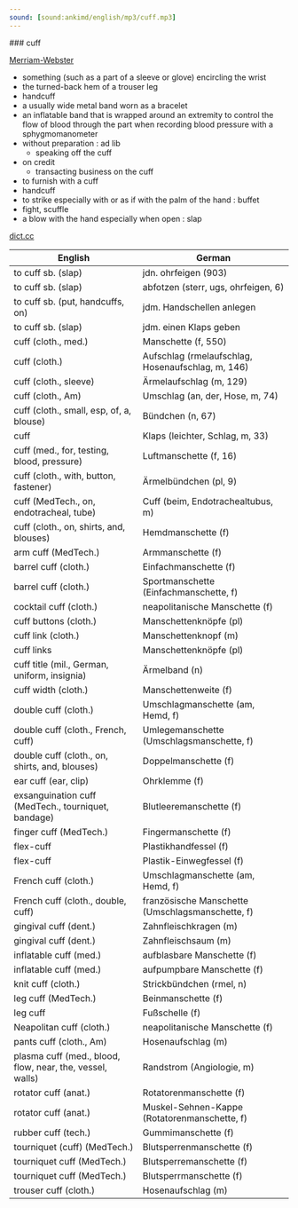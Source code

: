 ```yaml
---
sound: [sound:ankimd/english/mp3/cuff.mp3]
---
```


\### cuff

[Merriam-Webster](https://www.merriam-webster.com/dictionary/cuff)

- something (such as a part of a sleeve or glove) encircling the wrist
- the turned-back hem of a trouser leg
- handcuff
- a usually wide metal band worn as a bracelet
- an inflatable band that is wrapped around an extremity to control the flow of blood through the part when recording blood pressure with a sphygmomanometer
- without preparation : ad lib
    - speaking off the cuff
- on credit
    - transacting business on the cuff
- to furnish with a cuff
- handcuff
- to strike especially with or as if with the palm of the hand : buffet
- fight, scuffle
- a blow with the hand especially when open : slap

[dict.cc](https://www.dict.cc/cuff)

| English        | German       |
| -------------- | ------------ |
| to cuff sb. (slap) | jdn. ohrfeigen (903) |
| to cuff sb. (slap) | abfotzen (sterr, ugs, ohrfeigen, 6) |
| to cuff sb. (put, handcuffs, on) | jdm. Handschellen anlegen |
| to cuff sb. (slap) | jdm. einen Klaps geben |
| cuff (cloth., med.) | Manschette (f, 550) |
| cuff (cloth.) | Aufschlag (rmelaufschlag, Hosenaufschlag, m, 146) |
| cuff (cloth., sleeve) | Ärmelaufschlag (m, 129) |
| cuff (cloth., Am) | Umschlag (an, der, Hose, m, 74) |
| cuff (cloth., small, esp, of, a, blouse) | Bündchen (n, 67) |
| cuff | Klaps (leichter, Schlag, m, 33) |
| cuff (med., for, testing, blood, pressure) | Luftmanschette (f, 16) |
| cuff (cloth., with, button, fastener) | Ärmelbündchen (pl, 9) |
| cuff (MedTech., on, endotracheal, tube) | Cuff (beim, Endotrachealtubus, m) |
| cuff (cloth., on, shirts, and, blouses) | Hemdmanschette (f) |
| arm cuff (MedTech.) | Armmanschette (f) |
| barrel cuff (cloth.) | Einfachmanschette (f) |
| barrel cuff (cloth.) | Sportmanschette (Einfachmanschette, f) |
| cocktail cuff (cloth.) | neapolitanische Manschette (f) |
| cuff buttons (cloth.) | Manschettenknöpfe (pl) |
| cuff link (cloth.) | Manschettenknopf (m) |
| cuff links | Manschettenknöpfe (pl) |
| cuff title (mil., German, uniform, insignia) | Ärmelband (n) |
| cuff width (cloth.) | Manschettenweite (f) |
| double cuff (cloth.) | Umschlagmanschette (am, Hemd, f) |
| double cuff (cloth., French, cuff) | Umlegemanschette (Umschlagsmanschette, f) |
| double cuff (cloth., on, shirts, and, blouses) | Doppelmanschette (f) |
| ear cuff (ear, clip) | Ohrklemme (f) |
| exsanguination cuff (MedTech., tourniquet, bandage) | Blutleeremanschette (f) |
| finger cuff (MedTech.) | Fingermanschette (f) |
| flex-cuff | Plastikhandfessel (f) |
| flex-cuff | Plastik-Einwegfessel (f) |
| French cuff (cloth.) | Umschlagmanschette (am, Hemd, f) |
| French cuff (cloth., double, cuff) | französische Manschette (Umschlagsmanschette, f) |
| gingival cuff (dent.) | Zahnfleischkragen (m) |
| gingival cuff (dent.) | Zahnfleischsaum (m) |
| inflatable cuff (med.) | aufblasbare Manschette (f) |
| inflatable cuff (med.) | aufpumpbare Manschette (f) |
| knit cuff (cloth.) | Strickbündchen (rmel, n) |
| leg cuff (MedTech.) | Beinmanschette (f) |
| leg cuff | Fußschelle (f) |
| Neapolitan cuff (cloth.) | neapolitanische Manschette (f) |
| pants cuff (cloth., Am) | Hosenaufschlag (m) |
| plasma cuff (med., blood, flow, near, the, vessel, walls) | Randstrom (Angiologie, m) |
| rotator cuff (anat.) | Rotatorenmanschette (f) |
| rotator cuff (anat.) | Muskel-Sehnen-Kappe (Rotatorenmanschette, f) |
| rubber cuff (tech.) | Gummimanschette (f) |
| tourniquet (cuff) (MedTech.) | Blutsperrenmanschette <BSM> (f) |
| tourniquet cuff (MedTech.) | Blutsperremanschette <BSM> (f) |
| tourniquet cuff (MedTech.) | Blutsperrmanschette <BSM> (f) |
| trouser cuff (cloth.) | Hosenaufschlag (m) |
